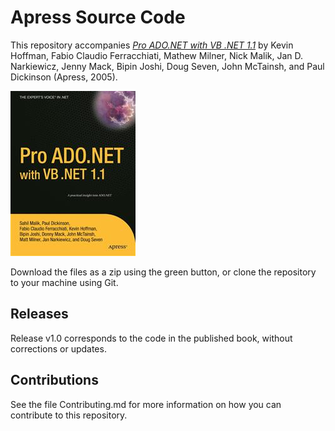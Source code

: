 # Apress Source Code

This repository accompanies [*Pro ADO.NET with VB .NET 1.1*](http://www.apress.com/9781590594346) by Kevin Hoffman, Fabio Claudio Ferracchiati, Mathew Milner, Nick Malik, Jan D. Narkiewicz, Jenny Mack, Bipin Joshi, Doug Seven, John McTainsh, and Paul Dickinson (Apress, 2005).

![Cover image](9781590594346.jpg)

Download the files as a zip using the green button, or clone the repository to your machine using Git.

## Releases

Release v1.0 corresponds to the code in the published book, without corrections or updates.

## Contributions

See the file Contributing.md for more information on how you can contribute to this repository.

